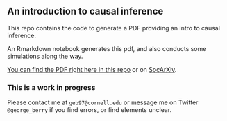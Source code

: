 ## An introduction to causal inference

This repo contains the code to generate a PDF providing an intro to causal inference.

An Rmarkdown notebook generates this pdf, and also conducts some simulations along the way.

[You can find the PDF right here in this repo](https://github.com/georgeberry/causal-inference-intro/blob/master/causal-inference-intro.pdf) or on [SocArXiv](https://osf.io/preprints/socarxiv/ncvqs/).

### This is a work in progress

Please contact me at `geb97@cornell.edu` or message me on Twitter `@george_berry` if you find errors, or find elements unclear.
